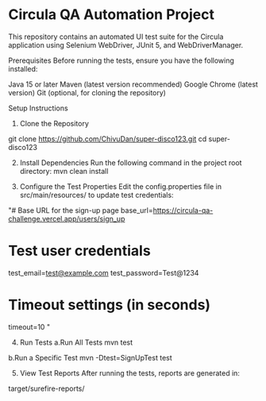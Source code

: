# Circula QA Automation Project
This repository contains an automated UI test suite for the Circula application using Selenium WebDriver, JUnit 5, and WebDriverManager.

Prerequisites
Before running the tests, ensure you have the following installed:

Java 15 or later
Maven (latest version recommended)
Google Chrome (latest version)
Git (optional, for cloning the repository)

Setup Instructions
1. Clone the Repository
   
git clone https://github.com/ChivuDan/super-disco123.git
cd super-disco123

2. Install Dependencies
Run the following command in the project root directory:
mvn clean install

3. Configure the Test Properties
Edit the config.properties file in src/main/resources/ to update test credentials:

"# Base URL for the sign-up page 
base_url=https://circula-qa-challenge.vercel.app/users/sign_up

# Test user credentials
test_email=test@example.com
test_password=Test@1234

# Timeout settings (in seconds)
timeout=10
"

4. Run Tests
a.Run All Tests
mvn test

b.Run a Specific Test
mvn -Dtest=SignUpTest test

5. View Test Reports
After running the tests, reports are generated in:

target/surefire-reports/

